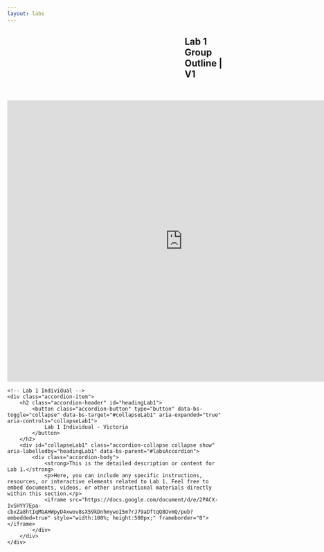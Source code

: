 ```yaml
---
layout: labs
---
```


<h2 style="padding-left: 410px;"> Lab 1 Group Outline | V1 </h2>

<p>&nbsp;</p>
<div style="text-align: center"><iframe src="https://docs.google.com/document/d/e/2PACX-1vSHYY7Epa-cbxZa8htIqMGAHWpyD4xwov8sX59kDnhmywoI5m7rJ79aDftqQ8OvmQ/pub?embedded=true" frameborder="0" width="810" height="650" allowfullscreen="true" mozallowfullscreen="true" webkitallowfullscreen="true"></iframe></div>

<!-- Include Bootstrap CSS -->
<link href="https://cdn.jsdelivr.net/npm/bootstrap@5.1.3/dist/css/bootstrap.min.css" rel="stylesheet">

<div class="accordion" id="labsAccordion">

    <!-- Lab 1 Individual -->
    <div class="accordion-item">
        <h2 class="accordion-header" id="headingLab1">
            <button class="accordion-button" type="button" data-bs-toggle="collapse" data-bs-target="#collapseLab1" aria-expanded="true" aria-controls="collapseLab1">
                Lab 1 Individual - Victoria
            </button>
        </h2>
        <div id="collapseLab1" class="accordion-collapse collapse show" aria-labelledby="headingLab1" data-bs-parent="#labsAccordion">
            <div class="accordion-body">
                <strong>This is the detailed description or content for Lab 1.</strong>
                <p>Here, you can include any specific instructions, resources, or interactive elements related to Lab 1. Feel free to embed documents, videos, or other instructional materials directly within this section.</p>
                <iframe src="https://docs.google.com/document/d/e/2PACX-1vSHYY7Epa-cbxZa8htIqMGAHWpyD4xwov8sX59kDnhmywoI5m7rJ79aDftqQ8OvmQ/pub?embedded=true" style="width:100%; height:500px;" frameborder="0"></iframe>
            </div>
        </div>
    </div>

</div>

<!-- Bootstrap JS and dependencies -->
<script src="https://cdn.jsdelivr.net/npm/bootstrap@5.1.3/dist/js/bootstrap.bundle.min.js"></script>

